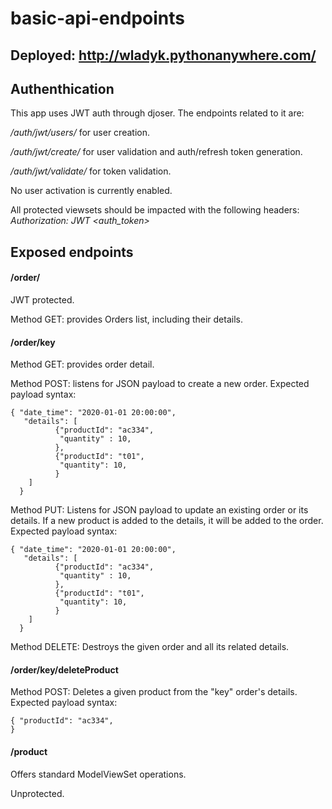 # basic-api-endpoints

## Deployed: http://wladyk.pythonanywhere.com/

## Authenthication

This app uses JWT auth through djoser. The endpoints related to it are:

_/auth/jwt/users/_ for user creation. 

_/auth/jwt/create/_ for user validation and auth/refresh token generation.

_/auth/jwt/validate/_ for token validation.


No user activation is currently enabled.

All protected viewsets should be impacted with the following headers:
_Authorization: JWT <auth_token>_ 

## Exposed endpoints

#### /order/
JWT protected.


Method GET: provides Orders list, including their details.

#### /order/key
Method GET: provides order detail.

Method POST: listens for JSON payload to create a new order. Expected payload syntax:
```
{ "date_time": "2020-01-01 20:00:00",
   "details": [
          {"productId": "ac334",
           "quantity" : 10,
          },
          {"productId": "t01",
           "quantity": 10,
          }
    ]
  }
```
Method PUT: Listens for JSON payload to update an existing order or its details. If a new product is added to the details, it will be added to the order. Expected payload syntax: 
```
{ "date_time": "2020-01-01 20:00:00",
   "details": [
          {"productId": "ac334",
           "quantity" : 10,
          },
          {"productId": "t01",
           "quantity": 10,
          }
    ]
  }
```
Method DELETE: Destroys the given order and all its related details.

#### /order/key/deleteProduct
Method POST: Deletes a given product from the "key" order's details.
Expected payload syntax:

```
{ "productId": "ac334",
}
```
#### /product
Offers standard ModelViewSet operations.

Unprotected.

